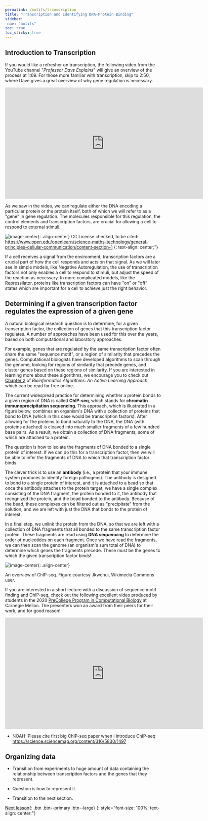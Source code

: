 ```yaml
---
permalink: /motifs/transcription
title: "Transcription and Identifying DNA-Protein Binding"
sidebar:
 nav: "motifs"
toc: true
toc_sticky: true
---
```


## Introduction to Transcription

If you would like a refresher on transcription, the following video from the YouTube channel "*Professor Dave Explains*" will give an overview of the process at 1:09. For those more familiar with transcription, skip to 2:50, where Dave gives a great overview of why gene regulation is necessary. 

<iframe width="640" height="360" src="https://www.youtube-nocookie.com/embed/J9jhg90A7Lw?start=69" frameborder="0" allowfullscreen></iframe>

As we saw in the video, we can regulate either the DNA encoding a particular protein or the protein itself, both of which we will refer to as a "gene" in gene regulation. The molecules responsible for this regulation, the control elements and transcription factors, are crucial for allowing a cell to respond to external stimuli. 

![image-center](../assets/images/signal_pathway.jpg){: .align-center}
CC License checked, to be cited: https://www.open.edu/openlearn/science-maths-technology/general-principles-cellular-communication/content-section-1
{: text-align: center;"}

If a cell receives a signal from the environment, transcription factors are a crucial part of how the cell responds and acts on that signal. As we will later see in simple models, like Negative Autoregulation, the use of transcription factors not only enables a cell to respond to stimuli, but adjust the speed of the reaction as necessary. In more complicated models, like the Repressilator, proteins like transcription factors can have "on" or "off" states which are important for a cell to achieve just the right behavior. 


## Determining if a given transcription factor regulates the expression of a given gene

A natural biological research question is to determine, for a given transcription factor, the collection of genes that this transcription factor regulates. A number of approaches have been used for this over the years, based on both computational and laboratory approaches.

For example, genes that are regulated by the same transcription factor often share the same "sequence motif", or a region of similarity that precedes the genes. Computational biologists have developed algorithms to scan through the genome, looking for regions of similarity that precede genes, and cluster genes based on these regions of similarity. If you are interested in learning more about these algorithms, we encourage you to check out [Chapter 2](https://www.bioinformaticsalgorithms.org/bioinformatics-chapter-2) of *Bioinformatics Algorithms: An Active Learning Approach*, which can be read for free online.

The current widespread practice for determining whether a protein bonds to a given region of DNA is called **ChIP-seq**, which stands for **chromatin immunoprecipitation sequencing**. This approach, which is illustrated in a figure below, combines an organism's DNA with a collection of proteins that bond to DNA (which in this case would be transcription factors). After allowing for the proteins to bond naturally to the DNA, the DNA (with proteins attached) is cleaved into much smaller fragments of a few hundred base pairs. As a result, we obtain a collection of DNA fragments, some of which are attached to a protein.

The question is how to isolate the fragments of DNA bonded to a single protein of interest. If we can do this for a transcription factor, then we will be able to infer the fragments of DNA to which that transcription factor binds.

The clever trick is to use an **antibody** (i.e., a protein that your immune system produces to identify foreign pathogens). The antibody is designed to bond to a single protein of interest, and it is attached to a bead so that once the antibody attaches to the protein target, we have a single complex consisting of the DNA fragment, the protein bonded to it, the antibody that recognized the protein, and the bead bonded to the antibody. Because of the bead, these complexes can be filtered out as "precipitate" from the solution, and we are left with just the DNA that bonds to the protein of interest.

In a final step, we unlink the protein from the DNA, so that we are left with a collection of DNA fragments that all bonded to the same transcription factor protein. These fragments are read using **DNA sequencing** to determine the order of nucleotides on each fragment. Once we have read the fragments, we can then scan the genome (an organism's sum total of DNA) to determine which genes the fragments precede. These must be the genes to which the given transcription factor binds!

![image-center](../assets/images/ChIP-seq_workflow.png){: .align-center}
<figcaption>An overview of ChIP-seq. Figure courtesy Jkwchui, Wikimedia Commons user.</figcaption>

If you are interested in a short lecture with a discussion of sequence motif finding and ChIP-seq, check out the following excellent video produced by students in the 2020 [PreCollege Program in Computational Biology](http://www.cbd.cmu.edu/education/pre-college-program-in-computational-biology/) at Carnegie Mellon. The presenters won an award from their peers for their work, and for good reason!

<iframe width="640" height="360" src="https://www.youtube-nocookie.com/embed/voEDurUgz_4" frameborder="0" allowfullscreen></iframe>

* NOAH: Please cite first big ChIP-seq paper when I introduce ChIP-seq: https://science.sciencemag.org/content/316/5830/1497

## Organizing data

* Transition from experiments to huge amount of data containing the relationship between transcription factors and the genes that they represent.

* Question is how to represent it.

* Transition to the next section.

[Next lesson](networks){: .btn .btn--primary .btn--large}
{: style="font-size: 100%; text-align: center;"}
